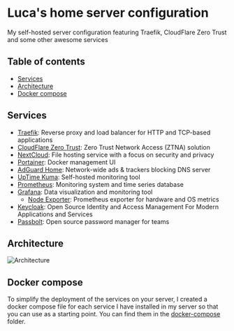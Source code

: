 # Luca's home server configuration <!-- omit in toc -->

My self-hosted server configuration featuring Traefik, CloudFlare Zero Trust and some other awesome services

## Table of contents <!-- omit in toc -->

- [Services](#services)
- [Architecture](#architecture)
- [Docker compose](#docker-compose)

## Services

- [Traefik](https://traefik.io/): Reverse proxy and load balancer for HTTP and TCP-based applications
- [CloudFlare Zero Trust](https://www.cloudflare.com/teams/zero-trust-access/): Zero Trust Network Access (ZTNA) solution
- [NextCloud](https://nextcloud.com/): File hosting service with a focus on security and privacy
- [Portainer](https://www.portainer.io/): Docker management UI
- [AdGuard Home](https://adguard.com/en/adguard-home/overview.html): Network-wide ads & trackers blocking DNS server
- [UpTime Kuma](https://uptime.kuma.pet/): Self-hosted monitoring tool
- [Prometheus](https://prometheus.io/): Monitoring system and time series database
- [Grafana](https://grafana.com/): Data visualization and monitoring tool
  - [Node Exporter](https://github.com/prometheus/node_exporter): Prometheus exporter for hardware and OS metrics
- [Keycloak](https://www.keycloak.org/): Open Source Identity and Access Management For Modern Applications and Services
- [Passbolt](https://www.passbolt.com/): Open source password manager for teams

## Architecture

![Architecture](./architecture.png)

## Docker compose

To simplify the deployment of the services on your server, I created a docker compose file for each service I have installed in my server so that you can use as a starting point. You can find them in the [docker-compose](./docker-compose) folder.
